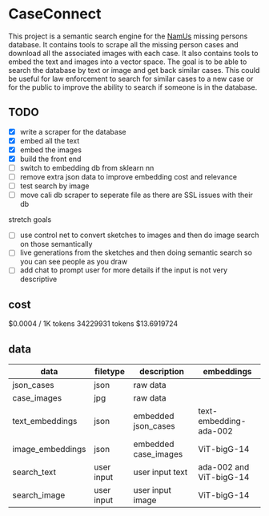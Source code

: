 # CaseConnect
This project is a semantic search engine for the [NamUs](https://www.namus.gov/MissingPersons/Search) missing persons database. It contains tools to scrape all the missing person cases and download all the associated images with each case. It also contains tools to embed the text and images into a vector space. The goal is to be able to search the database by text or image and get back similar cases. This could be useful for law enforcement to search for similar cases to a new case or for the public to improve the ability to search if someone is in the database.

## TODO

- [x] write a scraper for the database
- [x] embed all the text
- [x] embed the images
- [x] build the front end
- [ ] switch to embedding db from sklearn nn
- [ ] remove extra json data to improve embedding cost and relevance
- [ ] test search by image
- [ ] move cali db scraper to seperate file as there are SSL issues with their db

stretch goals

- [ ] use control net to convert sketches to images and then do image search on those semantically
- [ ] live generations from the sketches and then doing semantic search so you can see people as you draw
- [ ] add chat to prompt user for more details if the input is not very descriptive

## cost

$0.0004 / 1K tokens
34229931 tokens
$13.6919724

## data

| data | filetype | description | embeddings |
|------|----------|-------------|------------|
| json_cases | json | raw data | |
| case_images | jpg | raw data | |
| text_embeddings | json | embedded json_cases | text-embedding-ada-002 |
| image_embeddings | json | embedded case_images | ViT-bigG-14 |
| search_text | user input | user input text | ada-002 and ViT-bigG-14 |
| search_image | user input | user input image | ViT-bigG-14 |


